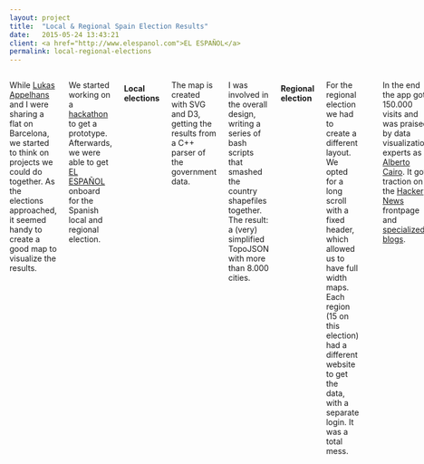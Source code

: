 ```yaml
---
layout: project
title:  "Local & Regional Spain Election Results"
date:   2015-05-24 13:43:21
client: <a href="http://www.elespanol.com">EL ESPAÑOL</a>
permalink: local-regional-elections
---
```

<div class="row">
    <div class="six columns m-b-2">
        <p>While <a href="https://twitter.com/lukas_appelhans">Lukas Appelhans</a> and I were sharing a flat on Barcelona, we started to think on projects we could do together. As the elections approached, it seemed handy to create a good map to visualize the results.</p>
        <p>We started working on a <a href="http://kairoshacks2015.devpost.com/">hackathon</a> to get a prototype. Afterwards, we were able to get <a href="http://www.elespanol.com">EL ESPAÑOL</a> onboard for the Spanish local and regional election.</p>
        <h4 class="projectHeadline m-t-2">Local elections</h4>
        <p>The map is created with SVG and D3, getting the results from a C++ parser of the government data.</p>
        <p>I was involved in the overall design, writing a series of bash scripts that smashed the country shapefiles together. The result: a (very) simplified TopoJSON with more than 8.000 cities.</p>
        <h4 class="projectHeadline m-t-2">Regional election</h4>
        <p>For the regional election we had to create a different layout. We opted for a long scroll with a fixed header, which allowed us to have full width maps. Each region (15 on this election) had a different website to get the data, with a separate login. It was a total mess.</p>
        <hr />
        <p>In the end the app got 150.000 visits and was praised by data visualization experts as <a href="https://twitter.com/albertocairo/status/602863572373217280?lang=en">Alberto Cairo</a>. It got traction on the <a href="https://news.ycombinator.com/item?id=9599266">Hacker News</a> frontpage and <a href="http://inconsolata.com/post/119861096487/colores24m">specialized blogs</a>.</p>
        <p class="u-italic">Tools: D3.js, GDAL, TopoJSON, Bash scripting, jQuery, Bootstrap and SASS.</p>
        <p class="u-italic">With <a href="https://twitter.com/lukas_appelhans">Lukas Appelhans</a>.</p>
        <a class="button btn-primary" href="http://resultados24m.elespanol.com/app/">Go to the interactive</a>
    </div>
    <div class="six columns">
        <img class="img-responsive" data-src="/images/projects/elvis_7.png" />
        <img class="img-responsive" data-src="/images/projects/elvis_6.png" />
    </div>
</div>
<div class="row">
    <img class="img-responsive" data-src="/images/projects/elvis_2.png" />
    <img class="img-responsive" data-src="/images/projects/elvis_3.png" />
    <img class="img-responsive" data-src="/images/projects/elvis_5.png" />
    <img class="img-responsive" data-src="/images/projects/elvis_4.png" />
</div>
